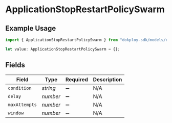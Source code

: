 # ApplicationStopRestartPolicySwarm

## Example Usage

```typescript
import { ApplicationStopRestartPolicySwarm } from "dokploy-sdk/models/operations";

let value: ApplicationStopRestartPolicySwarm = {};
```

## Fields

| Field              | Type               | Required           | Description        |
| ------------------ | ------------------ | ------------------ | ------------------ |
| `condition`        | *string*           | :heavy_minus_sign: | N/A                |
| `delay`            | *number*           | :heavy_minus_sign: | N/A                |
| `maxAttempts`      | *number*           | :heavy_minus_sign: | N/A                |
| `window`           | *number*           | :heavy_minus_sign: | N/A                |